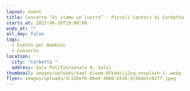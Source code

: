 ```yaml
---
layout: event
title: Concerto “Vi siamo un lustro” - Piccoli Cantori di Corbetta
starts_at: 2023-06-10T19:00:00
ends_at: ""
all_day: false
tags:
  - Evento per Bambini
  - Concerto
location:
  city: "Corbetta "
  address: Sala Polifunzionale A. Salvi
thumbnail: images/uploads/kael-bloom-0fko0cli2vq-unsplash-1-.webp
flyer: images/uploads/3c158ef0-86e4-4060-b510-5c564e2c02ff.jpeg
---
```

